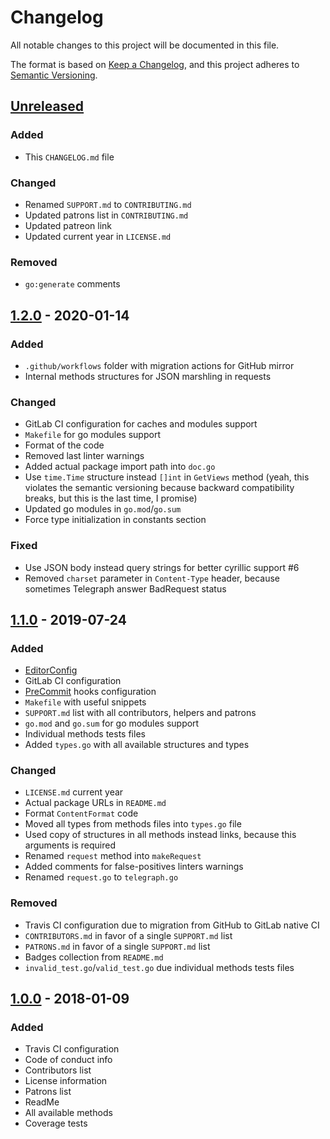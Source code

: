 # Changelog
All notable changes to this project will be documented in this file.

The format is based on [Keep a Changelog](https://keepachangelog.com/en/1.0.0/),
and this project adheres to [Semantic Versioning](https://semver.org/spec/v2.0.0.html).

## [Unreleased]
### Added
- This `CHANGELOG.md` file

### Changed
- Renamed `SUPPORT.md` to `CONTRIBUTING.md`
- Updated patrons list in `CONTRIBUTING.md`
- Updated patreon link
- Updated current year in `LICENSE.md`

### Removed
- `go:generate` comments

## [1.2.0] - 2020-01-14
### Added
- `.github/workflows` folder with migration actions for GitHub mirror
- Internal methods structures for JSON marshling in requests

### Changed
- GitLab CI configuration for caches and modules support
- `Makefile` for go modules support
- Format of the code
- Removed last linter warnings
- Added actual package import path into `doc.go`
- Use `time.Time` structure instead `[]int` in `GetViews` method (yeah, this violates the semantic versioning because backward compatibility breaks, but this is the last time, I promise)
- Updated go modules in `go.mod`/`go.sum`
- Force type initialization in constants section

### Fixed
- Use JSON body instead query strings for better cyrillic support #6
- Removed `charset` parameter in `Content-Type` header, because sometimes Telegraph answer BadRequest status

## [1.1.0] - 2019-07-24
### Added
- [EditorConfig](https://editorconfig.org/)
- GitLab CI configuration
- [PreCommit](https://pre-commit.com/) hooks configuration
- `Makefile` with useful snippets
- `SUPPORT.md` list with all contributors, helpers and patrons
- `go.mod` and `go.sum` for go modules support
- Individual methods tests files
- Added `types.go` with all available structures and types

### Changed
- `LICENSE.md` current year
- Actual package URLs in `README.md`
- Format `ContentFormat` code
- Moved all types from methods files into `types.go` file
- Used copy of structures in all methods instead links, because this arguments is required
- Renamed `request` method into `makeRequest`
- Added comments for false-positives linters warnings
- Renamed `request.go` to `telegraph.go`

### Removed
- Travis CI configuration due to migration from GitHub to GitLab native CI
- `CONTRIBUTORS.md` in favor of a single `SUPPORT.md` list
- `PATRONS.md` in favor of a single `SUPPORT.md` list
- Badges collection from `README.md`
- `invalid_test.go`/`valid_test.go` due individual methods tests files

## [1.0.0] - 2018-01-09
### Added
- Travis CI configuration
- Code of conduct info
- Contributors list
- License information
- Patrons list
- ReadMe
- All available methods
- Coverage tests

[Unreleased]: https://gitlab.com/toby3d/telegraph/compare/v1.2.0...develop
[1.2.0]: https://gitlab.com/toby3d/telegraph/compare/v1.1.0...v1.2.0
[1.1.0]: https://gitlab.com/toby3d/telegraph/compare/v1.0.0...v1.1.0
[1.0.0]: https://gitlab.com/toby3d/telegraph/tree/v1.0.0